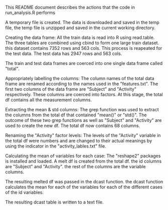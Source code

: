 This README document describes the actions that the code in run_analysis.R performs

A temporary file is created. 
The data is downloaded and saved in the temp file,  the temp file is unzipped and saved in the current working directory. 

Creating the data frame: 
All the train data is read into R using read.table. The three tables are combined using cbind to form one large train dataset. this dataset contains 7352 rows and 563 cols. 
This process is reapeated for the test data. The test data has 2947 rows and 563 cols. 

The train and test data frames are coerced into one single data frame called "total".

Appropriately labelling the columns:
The column names of the total data frame are renamed according to the names used in the "features.txt". The first two columns of the data frame are "Subject" and "Activity" respectively. These columns are coerced into factors. At this stage, the total df contains all the measurement columns.

Extracting the mean & std columns:
The grep function was used to extract the columns from the total df that contained "mean()" or "std()". The outcome of these two grep functions as well as "Subject" and "Activity" are used to create the new df. The total df now contains 68 columns. 

Renaming the "Activity" factor levels:
The levels of the "Activity" variable in the total df were numbers and are changed to their actual meanings by using the indicator in the "activity_lables.txt" file. 

Calculating the mean of variables for each case:
The "reshape2" packages is installed and loaded. A melt df is created from the total df. the id columns are "Subject" and "Activity". the rest of the columns are the variable columns. 

The resulting melted df was passed in the dcast function. the dcast function calculates the mean for each of the variables for each of the different cases of the id variables. 

The resulting dcast table is written to a text file. 

